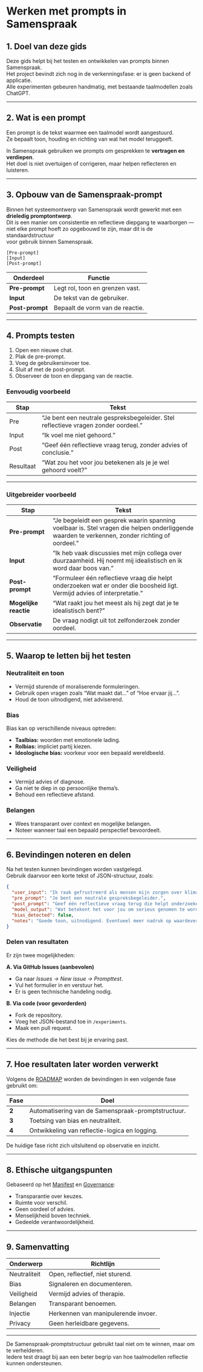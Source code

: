 # Werken met prompts in Samenspraak

## 1. Doel van deze gids

Deze gids helpt bij het testen en ontwikkelen van prompts binnen Samenspraak.  
Het project bevindt zich nog in de verkenningsfase: er is geen backend of applicatie.  
Alle experimenten gebeuren handmatig, met bestaande taalmodellen zoals ChatGPT.

---

## 2. Wat is een prompt

Een prompt is de tekst waarmee een taalmodel wordt aangestuurd.  
Ze bepaalt toon, houding en richting van wat het model teruggeeft.

In Samenspraak gebruiken we prompts om gesprekken te **vertragen en verdiepen**.  
Het doel is niet overtuigen of corrigeren, maar helpen reflecteren en luisteren.

---

## 3. Opbouw van de Samenspraak-prompt

Binnen het systeemontwerp van Samenspraak wordt gewerkt met een **drieledig promptontwerp**.  
Dit is een manier om consistentie en reflectieve diepgang te waarborgen —  
niet elke prompt hoeft zo opgebouwd te zijn, maar dit is de standaardstructuur  
voor gebruik binnen Samenspraak.

~~~text
[Pre-prompt]
[Input]
[Post-prompt]
~~~

| Onderdeel | Functie |
|------------|----------|
| **Pre-prompt** | Legt rol, toon en grenzen vast. |
| **Input** | De tekst van de gebruiker. |
| **Post-prompt** | Bepaalt de vorm van de reactie. |

---

## 4. Prompts testen

1. Open een nieuwe chat.  
2. Plak de pre-prompt.  
3. Voeg de gebruikersinvoer toe.  
4. Sluit af met de post-prompt.  
5. Observeer de toon en diepgang van de reactie.

### Eenvoudig voorbeeld

| Stap | Tekst |
|------|-------|
| Pre | “Je bent een neutrale gespreksbegeleider. Stel reflectieve vragen zonder oordeel.” |
| Input | “Ik voel me niet gehoord.” |
| Post | “Geef één reflectieve vraag terug, zonder advies of conclusie.” |
| Resultaat | “Wat zou het voor jou betekenen als je je wel gehoord voelt?” |

---

### Uitgebreider voorbeeld

| Stap | Tekst |
|------|-------|
| **Pre-prompt** | “Je begeleidt een gesprek waarin spanning voelbaar is. Stel vragen die helpen onderliggende waarden te verkennen, zonder richting of oordeel.” |
| **Input** | “Ik heb vaak discussies met mijn collega over duurzaamheid. Hij noemt mij idealistisch en ik word daar boos van.” |
| **Post-prompt** | “Formuleer één reflectieve vraag die helpt onderzoeken wat er onder die boosheid ligt. Vermijd advies of interpretatie.” |
| **Mogelijke reactie** | “Wat raakt jou het meest als hij zegt dat je te idealistisch bent?” |
| **Observatie** | De vraag nodigt uit tot zelfonderzoek zonder oordeel. |

---

## 5. Waarop te letten bij het testen

### Neutraliteit en toon
- Vermijd sturende of moraliserende formuleringen.  
- Gebruik open vragen zoals “Wat maakt dat…” of “Hoe ervaar jij…”.  
- Houd de toon uitnodigend, niet adviserend.

### Bias
Bias kan op verschillende niveaus optreden:
- **Taalbias:** woorden met emotionele lading.  
- **Rolbias:** impliciet partij kiezen.  
- **Ideologische bias:** voorkeur voor een bepaald wereldbeeld.  

### Veiligheid
- Vermijd advies of diagnose.  
- Ga niet te diep in op persoonlijke thema’s.  
- Behoud een reflectieve afstand.

### Belangen
- Wees transparant over context en mogelijke belangen.  
- Noteer wanneer taal een bepaald perspectief bevoordeelt.

---

## 6. Bevindingen noteren en delen

Na het testen kunnen bevindingen worden vastgelegd.  
Gebruik daarvoor een korte tekst of JSON-structuur, zoals:

~~~json
{
  "user_input": "Ik raak gefrustreerd als mensen mijn zorgen over klimaat bagatelliseren.",
  "pre_prompt": "Je bent een neutrale gespreksbegeleider.",
  "post_prompt": "Geef één reflectieve vraag terug die helpt onderzoeken wat er onder de frustratie ligt.",
  "model_output": "Wat betekent het voor jou om serieus genomen te worden in dit onderwerp?",
  "bias_detected": false,
  "notes": "Goede toon, uitnodigend. Eventueel meer nadruk op waardeverkenning."
}
~~~

### Delen van resultaten

Er zijn twee mogelijkheden:

**A. Via GitHub Issues (aanbevolen)**  
- Ga naar *Issues → New issue → Prompttest*.  
- Vul het formulier in en verstuur het.  
- Er is geen technische handeling nodig.

**B. Via code (voor gevorderden)**  
- Fork de repository.  
- Voeg het JSON-bestand toe in `/experiments`.  
- Maak een pull request.

Kies de methode die het best bij je ervaring past.

---

## 7. Hoe resultaten later worden verwerkt

Volgens de [ROADMAP](../ROADMAP.md) worden de bevindingen in een volgende fase gebruikt om:

| Fase | Doel |
|------|------|
| **2** | Automatisering van de Samenspraak-promptstructuur. |
| **3** | Toetsing van bias en neutraliteit. |
| **4** | Ontwikkeling van reflectie-logica en logging. |

De huidige fase richt zich uitsluitend op observatie en inzicht.

---

## 8. Ethische uitgangspunten

Gebaseerd op het [Manifest](../MANIFESTO.md) en [Governance](../GOVERNANCE.md):

- Transparantie over keuzes.  
- Ruimte voor verschil.  
- Geen oordeel of advies.  
- Menselijkheid boven techniek.  
- Gedeelde verantwoordelijkheid.

---

## 9. Samenvatting

| Onderwerp | Richtlijn |
|------------|-----------|
| Neutraliteit | Open, reflectief, niet sturend. |
| Bias | Signaleren en documenteren. |
| Veiligheid | Vermijd advies of therapie. |
| Belangen | Transparant benoemen. |
| Injectie | Herkennen van manipulerende invoer. |
| Privacy | Geen herleidbare gegevens. |

---

De Samenspraak-promptstructuur gebruikt taal niet om te winnen, maar om te verhelderen.  
Iedere test draagt bij aan een beter begrip van hoe taalmodellen reflectie kunnen ondersteunen.
